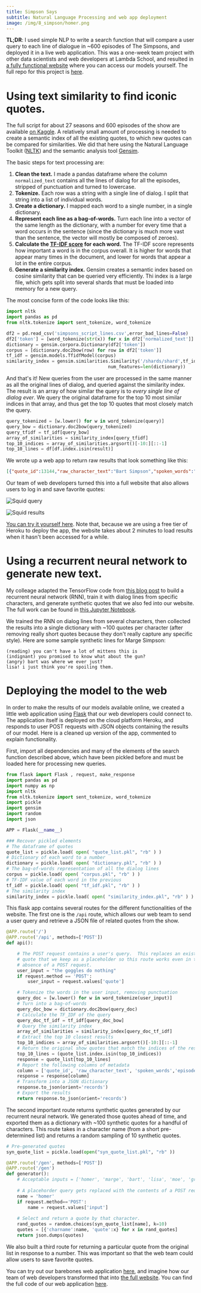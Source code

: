 ```yaml
---
title: Simpson Says
subtitle: Natural Language Processing and web app deployment
image: /img/8_simpson/homer.png
---
```


**TL;DR**: I used simple NLP to write a search function that will compare a user query to each line of dialogue in ~600 episodes of The Simpsons, and deployed it in a live web application. This was a one-week team project with other data scientists and web developers at Lambda School, and resulted in [a fully functional website](https://simpsonssays.netlify.com/) where you can access our models yourself. The full repo for this project is [here](https://github.com/simpson-says/buildweek3-simpsons-says-ds).

# Using text similarity to find iconic quotes.
The full script for about 27 seasons and 600 episodes of the show are available [on Kaggle](https://www.kaggle.com/wcukierski/the-simpsons-by-the-data). A relatively small amount of processing is needed to create a semantic index of all the existing quotes, to which new quotes can be compared for similarities.  We did that here using the Natural Language Toolkit ([NLTK](https://www.nltk.org/)) and the semantic analysis tool [Gensim](https://radimrehurek.com/gensim/). 

The basic steps for text processing are:  

1. **Clean the text.**  I made a pandas dataframe where the column `normalized_text` contains all the lines of dialog for all the episodes, stripped of punctuation and turned to lowercase.  
2. **Tokenize.** Each row was a string with a single line of dialog.  I split that string into a list of individual words. 
3. **Create a dictionary.** I mapped each word to a single number, in a single dictionary.
4. **Represent each line as a bag-of-words.** Turn each line into a vector of the same length as the dictionary, with a number for every time that a word occurs in the sentence (since the dictionary is much more vast than the sentence, the vector will mostly be composed of zeroes).
5. **Calculate the [TF-IDF score](https://en.wikipedia.org/wiki/Tf%E2%80%93idf) for each word.** The TF-IDF score represents how important a word is in the corpus overall. It is higher for words that appear many times in the document, and lower for words that appear a lot in the entire corpus.
6. **Generate a similarity index.** Gensim creates a semantic index based on cosine similarity that can be queried very efficiently.  Thi index is a large file, which gets split into several shards that must be loaded into memory for a new query.

The most concise form of the code looks like this:

```python
import nltk
import pandas as pd
from nltk.tokenize import sent_tokenize, word_tokenize

df2 = pd.read_csv('simpsons_script_lines.csv',error_bad_lines=False)
df2['token'] = [word_tokenize(str(x)) for x in df2['normalized_text']]
dictionary = gensim.corpora.Dictionary(df2['token'])
corpus = [dictionary.doc2bow(row) for row in df2['token']]
tf_idf = gensim.models.TfidfModel(corpus)
similarity_index = gensim.similarities.Similarity('/shards/shard',tf_idf[corpus],
                                      num_features=len(dictionary))
```
And that's it!  New queries from the user are processed in the same manner as all the original lines of dialog, and queried against the similarity index.  The result is an array of how similar the query is to *every single line of dialog ever*.  We query the original dataframe for the top 10 most similar indices in that array, and thus get the top 10 quotes that most closely match the query.

```python
query_tokenized = [w.lower() for w in word_tokenize(query)]
query_bow = dictionary.doc2bow(query_tokenized)
query_tfidf = tf_idf[query_bow]
array_of_similarities = similarity_index[query_tfidf]
top_10_indices = array_of_similarities.argsort()[-10:][::-1]
top_10_lines = df[df.index.isin(result)]
```
We wrote up a web app to return raw results that look something like this:

```json
[{"quote_id":13144,"raw_character_text":"Bart Simpson","spoken_words":"Hey, Homer, I can't find the safety goggles for the power saw.","episode_title":"Saturdays of Thunder","season":3,"number_in_season":9},{"quote_id":37513,"raw_character_text":"Radioactive Man","spoken_words":"My eyes! The goggles do nothing.","episode_title":"Radioactive Man","season":7,"number_in_season":2},{"quote_id":64870,"raw_character_text":"Milhouse Van Houten","spoken_words":"My sport goggles!","episode_title":"Brother's Little Helper","season":11,"number_in_season":2},{"quote_id":78425,"raw_character_text":"Marge Simpson","spoken_words":"I want goggles, too.","episode_title":"The Parent Rap","season":13,"number_in_season":2},{"quote_id":79442,"raw_character_text":"Space Ship Captain","spoken_words":"Right. Goggles on!","episode_title":"She of Little Faith","season":13,"number_in_season":6}]
```

Our team of web developers turned this into a full website that also allows users to log in and save favorite quotes:

![Squid query](/img/8_simpson/baltic1.png)

![Squid results](/img/8_simpson/baltic2.png)

[You can try it yourself here](https://simpsonssays.netlify.com/).  Note that, because we are using a free tier of Heroku to deploy the app, the website takes about 2 minutes to load results when it hasn't been accessed for a while.

# Using a recurrent neural network to generate new text.
My colleage adapted the TensorFlow code from [this blog post](https://towardsdatascience.com/how-to-generate-your-own-the-simpsons-tv-script-using-deep-learning-980337173796) to build a recurrent neural network (RNN), train it with dialog lines from specific characters, and generate synthetic quotes that we also fed into our website. The full work can be found in [this Jupyter Notebook](https://github.com/simpson-says/buildweek3-simpsons-says-ds/blob/master/Simpsons_Writes_V4.ipynb).

We trained the RNN on dialog lines from several characters, then collected the results into a single dictionary with ~100 quotes per character (after removing really short quotes because they don't really capture any specific style).  Here are some sample synthetic lines for Marge Simpson:

```
(reading) you can't have a lot of mittens this is
(indignant) you promised to know what about the gun?
(angry) bart was where we ever just?
lisa! i just think you're spoiling them.
```

# Deploying the model to the web
In order to make the results of our models available online, we created a little web application using [Flask](http://flask.pocoo.org/) that our web developers could connect to.  The application itself is deployed on the cloud platform Heroku, and responds to user POST requests with JSON objects containing the results of our model.  Here is a cleaned up version of the app, commented to explain functionality.


First, import all dependencies and many of the elements of the search function described above, which have been pickled before and must be loaded here for processing new queries.
```python
from flask import Flask , request, make_response
import pandas as pd
import numpy as np
import nltk
from nltk.tokenize import sent_tokenize, word_tokenize
import pickle
import gensim
import random
import json

APP = Flask(__name__)

### Recover pickled elements
# The dataframe of quotes
quote_list = pickle.load( open( "quote_list.pkl", "rb" ) )
# Dictionary of each word to a number
dictionary = pickle.load( open( "dictionary.pkl", "rb" ) )
# The bag-of-words representation of all the dialog lines
corpus = pickle.load( open( "corpus.pkl", "rb" ) )
# TF-IDF value of each word in the previous
tf_idf = pickle.load( open( "tf_idf.pkl", "rb" ) )
# The similarity index
similarity_index = pickle.load( open( "similarity_index.pkl", "rb" ) )
```

This flask app contains several routes for the different functionalities of the website.  The first one is the `/api` route, which allows our web team to send a user query and retrieve a JSON file of related quotes from the show.
```python
@APP.route('/')
@APP.route('/api', methods=['POST'])
def api():

    # The POST request contains a user's query.  This replaces an existing
    # quote that we keep as a placeholder so this route works even in the 
    # absence of a POST request.
    user_input = "the goggles do nothing"
    if request.method == 'POST':
        user_input = request.values['quote']

    # Tokenize the words in the user input, removing punctuation
    query_doc = [w.lower() for w in word_tokenize(user_input)]
    # Turn into a bag-of-words
    query_doc_bow = dictionary.doc2bow(query_doc)
    # Calculate the TF_IDF of the query
    query_doc_tf_idf = tf_idf[query_doc_bow]
    # Query the similarity index
    array_of_similarities = similarity_index[query_doc_tf_idf]
    # Extract the top 10 closest results
    top_10_indices = array_of_similarities.argsort()[-10:][::-1]
    # Return the original show quotes that match the indices of the results
    top_10_lines = (quote_list.index.isin(top_10_indices))
    response = quote_list[top_10_lines]
    # Report the following columns of metadata
    column = ['quote_id', 'raw_character_text', 'spoken_words','episode_title','season','number_in_season']
    response = response[column]
    # Transform into a JSON dictionary
    response.to_json(orient='records')
    # Export the results
    return response.to_json(orient='records')

```
The second important route returns synthetic quotes generated by our recurrent neural network.  We generated those quotes ahead of time, and exported them as a dictionary with ~100 synthetic quotes for a handful of characters. This route takes in a character name (from a short pre-determined list) and returns a random sampling of 10 synthetic quotes.
```python
# Pre-generated quotes
syn_quote_list = pickle.load(open("syn_quote_list.pkl", "rb" ))

@APP.route('/gen', methods=['POST'])
@APP.route('/gen')
def generator():
    # Acceptable inputs = ['homer', 'marge', 'bart', 'lisa', 'moe', 'grampa', 'skinner']
    
    # A placehorder query gets replaced with the contents of a POST request.
    name = 'homer'
    if request.method=='POST':
        name = request.values['input']
    
    # Select and return a quote by that character.
    rand_quotes = random.choices(syn_quote_list[name], k=10)
    quotes = [{'charname':name, 'quote':x} for x in rand_quotes]
    return json.dumps(quotes)
```
We also built a third route for returning a particular quote from the original list in response to a number.  This was important so that the web team could allow users to save favorite quotes. 

You can try out our barebones web application [here](https://eat-my-shorts.herokuapp.com/), and imagine how our team of web developers transformed that into [the full website](https://simpsonssays.netlify.com/).  You can find the full code of our web application [here](https://github.com/simpson-says/buildweek3-simpsons-says-ds/blob/master/app.py).